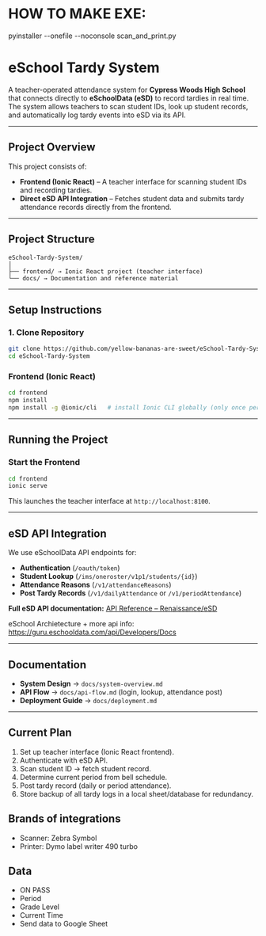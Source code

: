 # HOW TO MAKE EXE:
pyinstaller --onefile --noconsole scan_and_print.py

# eSchool Tardy System

A teacher-operated attendance system for **Cypress Woods High School** that connects directly to **eSchoolData (eSD)** to record tardies in real time.  
The system allows teachers to scan student IDs, look up student records, and automatically log tardy events into eSD via its API.

---

## Project Overview
This project consists of:
- **Frontend (Ionic React)** – A teacher interface for scanning student IDs and recording tardies.
- **Direct eSD API Integration** – Fetches student data and submits tardy attendance records directly from the frontend.

---

## Project Structure

```
eSchool-Tardy-System/
│
├── frontend/ → Ionic React project (teacher interface)
└── docs/ → Documentation and reference material
```

---

## Setup Instructions

### 1. Clone Repository
```bash
git clone https://github.com/yellow-bananas-are-sweet/eSchool-Tardy-System.git
cd eSchool-Tardy-System
```

### Frontend (Ionic React)
```bash
cd frontend
npm install
npm install -g @ionic/cli   # install Ionic CLI globally (only once per machine)
```



---

## Running the Project

### Start the Frontend
```bash
cd frontend
ionic serve
```

This launches the teacher interface at `http://localhost:8100`.



---

## eSD API Integration

We use eSchoolData API endpoints for:

- **Authentication** (`/oauth/token`)
- **Student Lookup** (`/ims/oneroster/v1p1/students/{id}`)
- **Attendance Reasons** (`/v1/attendanceReasons`)
- **Post Tardy Records** (`/v1/dailyAttendance` or `/v1/periodAttendance`)

**Full eSD API documentation:**
[API Reference – Renaissance/eSD](https://support.renaissance.com/s/article/API-Endpoints-with-Associated-Resource-Action-1752692902048?language=en_US)

eSchool Archietecture + more api info: https://guru.eschooldata.com/api/Developers/Docs

---

## Documentation

- **System Design** → `docs/system-overview.md`
- **API Flow** → `docs/api-flow.md` (login, lookup, attendance post)
- **Deployment Guide** → `docs/deployment.md`

---

## Current Plan

1. Set up teacher interface (Ionic React frontend).
2. Authenticate with eSD API.
3. Scan student ID → fetch student record.
4. Determine current period from bell schedule.
5. Post tardy record (daily or period attendance).
6. Store backup of all tardy logs in a local sheet/database for redundancy.

## Brands of integrations
 - Scanner: Zebra Symbol
 - Printer: Dymo label writer 490 turbo

 ## Data
 - ON PASS
  - Period
  - Grade Level
  - Current Time
 - Send data to Google Sheet
